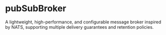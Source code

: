 # pubSubBroker
A lightweight, high-performance, and configurable message broker inspired by NATS, supporting multiple delivery guarantees and retention policies.
